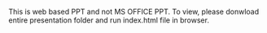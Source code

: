 This is web based PPT and not MS OFFICE PPT. To view, please donwload entire presentation folder and run index.html file in browser.
